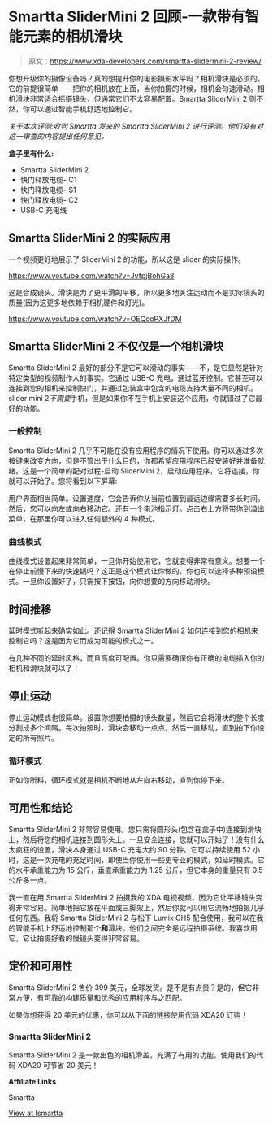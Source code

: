 # Smartta SliderMini 2 回顾-一款带有智能元素的相机滑块

> 原文：<https://www.xda-developers.com/smartta-slidermini-2-review/>

你想升级你的摄像设备吗？真的想提升你的电影摄影水平吗？相机滑块是必须的。它的前提很简单——把你的相机放在上面，当你拍摄的时候，相机会匀速滑动。相机滑块非常适合摇摄镜头，但通常它们不太容易配置。Smartta SliderMini 2 则不然，你可以通过智能手机舒适地控制它。

*关于本次评测:收到 Smartta 发来的 Smartta SliderMini 2 进行评测。他们没有对这一审查的内容提出任何意见。*

**盒子里有什么:**

*   Smartta SliderMini 2
*   快门释放电缆- C1
*   快门释放电缆- S1
*   快门释放电缆- C2
*   USB-C 充电线

## Smartta SliderMini 2 的实际应用

一个视频更好地展示了 SliderMini 2 的功能，所以这是 slider 的实际操作。

https://www.youtube.com/watch?v=JvfpjBohGa8

这是合成镜头。滑块是为了更平滑的平移，所以更多地关注运动而不是实际镜头的质量(因为这更多地依赖于相机硬件和灯光)。

https://www.youtube.com/watch?v=OEQcoPXJfDM

## Smartta SliderMini 2 不仅仅是一个相机滑块

Smartta SliderMini 2 最好的部分不是它可以滑动的事实——不，是它显然是针对特定类型的视频制作人的事实。它通过 USB-C 充电，通过蓝牙控制。它甚至可以连接到您的相机来控制快门，并通过包装盒中包含的电缆支持大量不同的相机。slider mini 2*不需要*手机，但是如果你不在手机上安装这个应用，你就错过了它最好的功能。

### 一般控制

Smartta SliderMini 2 几乎不可能在没有应用程序的情况下使用。你可以通过多次按键来改变方向，但是不管出于什么目的，你都希望应用程序已经安装好并准备就绪。这是一个简单的配对过程-启动 SliderMini 2，启动应用程序，它将连接，你就可以开始了。您将看到以下屏幕:

用户界面相当简单。设置速度，它会告诉你从当前位置到最远边缘需要多长时间。然后，您可以向左或向右移动它。还有一个电池指示灯。点击右上方将带你到溢出菜单，在那里你可以进入任何额外的 4 种模式。

### 曲线模式

曲线模式设置起来非常简单，一旦你开始使用它，它就变得非常有意义。想要一个在停止前慢下来的快速锅吗？这正是这个模式让你做的。你也可以选择多种预设模式。一旦你设置好了，只需按下按钮，向你想要的方向移动滑块。

## 时间推移

延时模式听起来确实如此。还记得 Smartta SliderMini 2 如何连接到您的相机来控制它吗？这是因为它而成为可能的模式之一。

有几种不同的延时风格，而且高度可配置。你只需要确保你有正确的电缆插入你的相机和滑块就可以了！

## 停止运动

停止运动模式也很简单。设置你想要拍摄的镜头数量，然后它会将滑块的整个长度分割成多个间隔。每次拍照时，滑块会移动一点点，然后一直移动，直到拍下你设定的所有照片。

### 循环模式

正如你所料，循环模式就是相机不断地从左向右移动，直到你停下来。

## 可用性和结论

Smartta SliderMini 2 非常容易使用。您只需将圆形头(包含在盒子中)连接到滑块上，然后将您的相机连接到圆形头上。一旦安全连接，您就可以开始了！没有什么太疯狂的设置，滑块本身通过 USB-C 充电大约 90 分钟。它可以持续使用 52 小时，这是一次充电的充足时间，即使当你使用一些更专业的模式，如延时模式。它的水平承重能力为 15 公斤，垂直承重能力为 1.25 公斤，但它本身的重量只有 0.5 公斤多一点。

我一直在用 Smartta SliderMini 2 拍摄我的 XDA 电视视频，因为它让平移镜头变得非常容易。简单地把它放在平面或三脚架上，然后你就可以用它流畅地拍摄几乎任何东西。我将 Smartta SliderMini 2 与松下 Lumix GH5 配合使用，我可以在我的智能手机上舒适地控制那个**和**滑块。他们之间完全是远程拍摄系统。我喜欢用它，它让拍摄好看的慢镜头变得非常容易。

## 定价和可用性

Smartta SliderMini 2 售价 399 美元，全球发货。是不是有点贵？是的，但它非常方便，有可靠的构建质量和优秀的应用程序与之匹配。

如果你想获得 20 美元的优惠，你可以从下面的链接使用代码 XDA20 订购！

### Smartta SliderMini 2

Smartta SliderMini 2 是一款出色的相机滑盖，充满了有用的功能。使用我们的代码 XDA20 可节省 20 美元！

**Affiliate Links**

Smartta

[View at Ismartta](https://ismartta.com/)